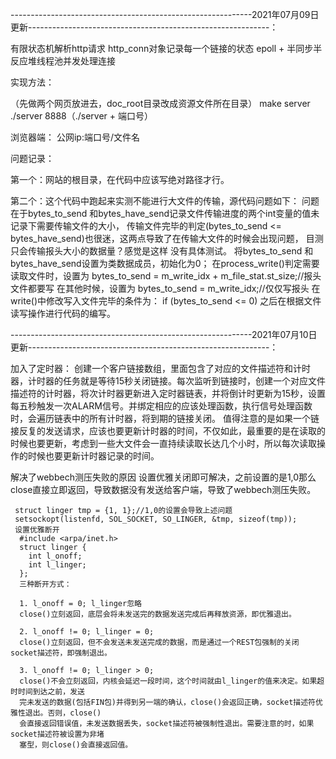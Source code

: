 
------------------------------------------------------------2021年07月09日更新------------------------------------------------------------：


有限状态机解析http请求
http_conn对象记录每一个链接的状态
epoll + 半同步半反应堆线程池并发处理连接

实现方法：

（先做两个网页放进去，doc_root目录改成资源文件所在目录）
make server
./server 8888（./server + 端口号）

浏览器端：
公网ip:端口号/文件名

问题记录：

第一个：网站的根目录，在代码中应该写绝对路径才行。

第二个：这个代码中跑起来实测不能进行大文件的传输，源代码问题如下：
问题在于bytes_to_send 和bytes_have_send记录文件传输进度的两个int变量的值未记录下需要传输文件的大小，
传输文件完毕的判定(bytes_to_send <= bytes_have_send)也很迷，这两点导致了在传输大文件的时候会出现问题，
目测只会传输报头大小的数据量？感觉是这样 没有具体测试。
将bytes_to_send 和bytes_have_send设置为类数据成员，初始化为0；
在process_write()判定需要读取文件时，设置为
bytes_to_send = m_write_idx + m_file_stat.st_size;//报头文件都要写
在其他时候，设置为
bytes_to_send = m_write_idx;//仅仅写报头
在write()中修改写入文件完毕的条件为：
if (bytes_to_send <= 0)
之后在根据文件读写操作进行代码的编写。


------------------------------------------------------------2021年07月10日更新------------------------------------------------------------：

加入了定时器：
  创建一个客户链接数组，里面包含了对应的文件描述符和计时器，计时器的任务就是等待15秒关闭链接。每次监听到链接时，创建一个对应文件描述符的计时器，将次计时器更新进入定时器链表，并将倒计时更新为15秒，设置每五秒触发一次ALARM信号。并绑定相应的应该处理函数，执行信号处理函数时，会遍历链表中的所有计时器，将到期的链接关闭。
  值得注意的是如果一个链接反复的发送请求，应该也要更新计时器的时间，不仅如此，最重要的是在读取的时候也要更新，考虑到一些大文件会一直持续读取长达几个小时，所以每次读取操作的时候也要更新计时器记录的时间。
  
解决了webbech测压失败的原因
   设置优雅关闭即可解决，之前设置的是1,0那么close直接立即返回，导致数据没有发送给客户端，导致了webbech测压失败。
   
   
     struct linger tmp = {1, 1};//1,0的设置会导致上述问题
     setsockopt(listenfd, SOL_SOCKET, SO_LINGER, &tmp, sizeof(tmp));
     设置优雅断开
      #include <arpa/inet.h>
      struct linger {
        int l_onoff;
        int l_linger;
      };
      三种断开方式：

      1. l_onoff = 0; l_linger忽略
      close()立刻返回，底层会将未发送完的数据发送完成后再释放资源，即优雅退出。

      2. l_onoff != 0; l_linger = 0;
      close()立刻返回，但不会发送未发送完成的数据，而是通过一个REST包强制的关闭socket描述符，即强制退出。

      3. l_onoff != 0; l_linger > 0;
      close()不会立刻返回，内核会延迟一段时间，这个时间就由l_linger的值来决定。如果超时时间到达之前，发送
      完未发送的数据(包括FIN包)并得到另一端的确认，close()会返回正确，socket描述符优雅性退出。否则，close()
      会直接返回错误值，未发送数据丢失，socket描述符被强制性退出。需要注意的时，如果socket描述符被设置为非堵
      塞型，则close()会直接返回值。
      
   


